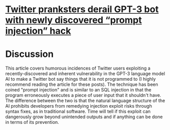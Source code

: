 # [Twitter pranksters derail GPT-3 bot with newly discovered “prompt injection” hack](https://arstechnica.com/information-technology/2022/09/twitter-pranksters-derail-gpt-3-bot-with-newly-discovered-prompt-injection-hack/?comments=1)

# Discussion

This article covers humorous incidences of Twitter users exploiting a recently-discovered and inherent vulnerability in the GPT-3 language model AI to make a Twitter bot say things that it is not programmed to (I highly recommend reading the article for these posts). The technique has been coined "prompt injection" and is similar to an SQL injection in that the program erroneously executes a piece of user input that it shouldn't have. The difference between the two is that the natural language structure of the AI prohibits developers from remedying injection exploit risks through syntax fixes, as in traditional software. Time will tell if this exploit can dangerously grow beyond unintended outputs and if anything can be done in terms of its prevention.